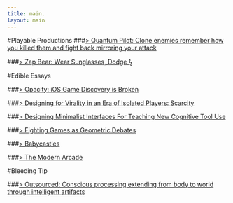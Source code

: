 ```yaml
---
title: main.
layout: main
---
```

#Playable Productions
###[> Quantum Pilot: Clone enemies remember how you killed them and fight back mirroring your attack](https://itunes.apple.com/us/app/quantum-pilot/id935956154?mt=8)

###[>  Zap Bear: Wear Sunglasses, Dodge ϟ](https://itunes.apple.com/us/app/zapbear/id1016670264)

#Edible Essays

###[> Opacity: iOS Game Discovery is Broken](opacity)

###[> Designing for Virality in an Era of Isolated Players: Scarcity](designing_for_virality_isolated_era_1/index.html)

###[> Designing Minimalist Interfaces For Teaching New Cognitive Tool Use](designing_minimalist/index.html)

###[> Fighting Games as Geometric Debates](geometric_debates/index.html)

###[> Babycastles](babycastles/index.html)

###[> The Modern Arcade](modern_arcade/index.html)

#Bleeding Tip

###[> Outsourced: Conscious processing extending from body to world through intelligent artifacts](outsourced/index.html)
